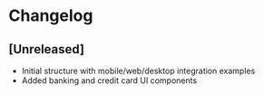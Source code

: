 # Changelog

## [Unreleased]
- Initial structure with mobile/web/desktop integration examples
- Added banking and credit card UI components
